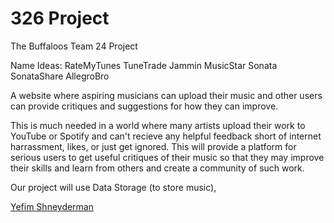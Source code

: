 # 326 Project
The Buffaloos
Team 24 Project

Name Ideas:
RateMyTunes
TuneTrade
Jammin
MusicStar
Sonata
SonataShare
AllegroBro

A website where aspiring musicians can upload their music and other users can provide critiques and suggestions for how they can improve.

This is much needed in a world where many artists upload their work to YouTube or Spotify and can't recieve any helpful feedback short of internet harrassment, likes, or just get ignored. This will provide a platform for serious users to get useful critiques of their music so that they may improve their skills and learn from others and create a community of such work.

Our project will use Data Storage (to store music),

[Yefim Shneyderman](/team/Yefim.md)

